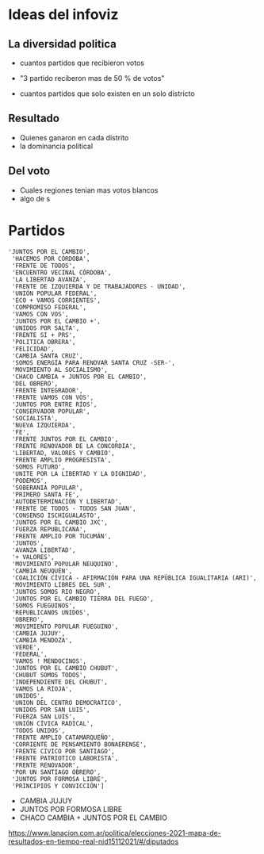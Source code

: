 # Ideas del infoviz









## La diversidad politica

* cuantos partidos que recibieron votos

* "3 partido reciberon mas de 50  % de votos"

* cuantos partidos que solo existen en un solo districto





## Resultado

* Quienes ganaron en cada distrito
* la dominancia political





## Del voto

* Cuales regiones tenian mas votos blancos
* algo de s











# Partidos



```
'JUNTOS POR EL CAMBIO',
 'HACEMOS POR CÓRDOBA',
 'FRENTE DE TODOS',
 'ENCUENTRO VECINAL CÓRDOBA',
 'LA LIBERTAD AVANZA',
 'FRENTE DE IZQUIERDA Y DE TRABAJADORES - UNIDAD',
 'UNIÓN POPULAR FEDERAL',
 'ECO + VAMOS CORRIENTES',
 'COMPROMISO FEDERAL',
 'VAMOS CON VOS',
 'JUNTOS POR EL CAMBIO +',
 'UNIDOS POR SALTA',
 'FRENTE SI + PRS',
 'POLITICA OBRERA',
 'FELICIDAD',
 'CAMBIA SANTA CRUZ',
 'SOMOS ENERGÍA PARA RENOVAR SANTA CRUZ -SER-',
 'MOVIMIENTO AL SOCIALISMO',
 'CHACO CAMBIA + JUNTOS POR EL CAMBIO',
 'DEL OBRERO',
 'FRENTE INTEGRADOR',
 'FRENTE VAMOS CON VOS',
 'JUNTOS POR ENTRE RÍOS',
 'CONSERVADOR POPULAR',
 'SOCIALISTA',
 'NUEVA IZQUIERDA',
 'FE',
 'FRENTE JUNTOS POR EL CAMBIO',
 'FRENTE RENOVADOR DE LA CONCORDIA',
 'LIBERTAD, VALORES Y CAMBIO',
 'FRENTE AMPLIO PROGRESISTA',
 'SOMOS FUTURO',
 'UNITE POR LA LIBERTAD Y LA DIGNIDAD',
 'PODEMOS',
 'SOBERANIA POPULAR',
 'PRIMERO SANTA FE',
 'AUTODETERMINACIÓN Y LIBERTAD',
 'FRENTE DE TODOS - TODOS SAN JUAN',
 'CONSENSO ISCHIGUALASTO',
 'JUNTOS POR EL CAMBIO JXC',
 'FUERZA REPUBLICANA',
 'FRENTE AMPLIO POR TUCUMÁN',
 'JUNTOS',
 'AVANZA LIBERTAD',
 '+ VALORES',
 'MOVIMIENTO POPULAR NEUQUINO',
 'CAMBIA NEUQUÉN',
 'COALICIÓN CÍVICA - AFIRMACIÓN PARA UNA REPÚBLICA IGUALITARIA (ARI)',
 'MOVIMIENTO LIBRES DEL SUR',
 'JUNTOS SOMOS RIO NEGRO',
 'JUNTOS POR EL CAMBIO TIERRA DEL FUEGO',
 'SOMOS FUEGUINOS',
 'REPUBLICANOS UNIDOS',
 'OBRERO',
 'MOVIMIENTO POPULAR FUEGUINO',
 'CAMBIA JUJUY',
 'CAMBIA MENDOZA',
 'VERDE',
 'FEDERAL',
 'VAMOS ! MENDOCINOS',
 'JUNTOS POR EL CAMBIO CHUBUT',
 'CHUBUT SOMOS TODOS',
 'INDEPENDIENTE DEL CHUBUT',
 'VAMOS LA RIOJA',
 'UNIDOS',
 'UNION DEL CENTRO DEMOCRATICO',
 'UNIDOS POR SAN LUIS',
 'FUERZA SAN LUIS',
 'UNIÓN CÍVICA RADICAL',
 'TODOS UNIDOS',
 'FRENTE AMPLIO CATAMARQUEÑO',
 'CORRIENTE DE PENSAMIENTO BONAERENSE',
 'FRENTE CIVICO POR SANTIAGO',
 'FRENTE PATRIOTICO LABORISTA',
 'FRENTE RENOVADOR',
 'POR UN SANTIAGO OBRERO',
 'JUNTOS POR FORMOSA LIBRE',
 'PRINCIPIOS Y CONVICCIÓN']
```





* CAMBIA JUJUY
* JUNTOS POR FORMOSA LIBRE
* CHACO CAMBIA + JUNTOS POR EL CAMBIO

https://www.lanacion.com.ar/politica/elecciones-2021-mapa-de-resultados-en-tiempo-real-nid15112021/#/diputados

